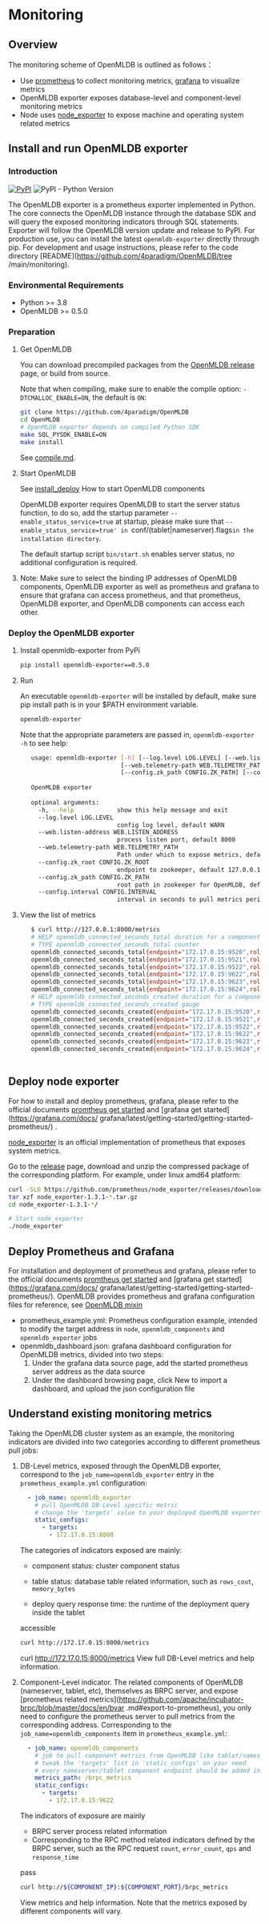 # Monitoring

## Overview


The monitoring scheme of OpenMLDB is outlined as follows：

- Use [prometheus](https://prometheus.io) to collect monitoring metrics, [grafana](https://grafana.com/oss/grafana/) to visualize metrics
- OpenMLDB exporter exposes database-level and component-level monitoring metrics
- Node uses [node_exporter](https://github.com/prometheus/node_exporter) to expose machine and operating system related metrics

## Install and run OpenMLDB exporter

### Introduction

[![PyPI](https://img.shields.io/pypi/v/openmldb-exporter?label=openmldb-exporter)](https://pypi.org/project/openmldb-exporter/)
![PyPI - Python Version](https://img.shields.io/pypi/pyversions/openmldb-exporter?style=flat-square)

The OpenMLDB exporter is a prometheus exporter implemented in Python. The core connects the OpenMLDB instance through the database SDK and will query the exposed monitoring indicators through SQL statements. Exporter will follow the OpenMLDB version update and release to PyPI. For production use, you can install the latest `openmldb-exporter` directly through pip. For development and usage instructions, please refer to the code directory [README](https://github.com/4paradigm/OpenMLDB/tree /main/monitoring).


### Environmental Requirements

- Python >= 3.8
- OpenMLDB >= 0.5.0

### Preparation

1. Get OpenMLDB

   You can download precompiled packages from the [OpenMLDB release](https://github.com/4paradigm/OpenMLDB/releases) page, or build from source.

   Note that when compiling, make sure to enable the compile option: `-DTCMALLOC_ENABLE=ON`, the default is `ON`:
   ```sh
   git clone https://github.com/4paradigm/OpenMLDB
   cd OpenMLDB
   # OpenMLDB exporter depends on compiled Python SDK
   make SQL_PYSDK_ENABLE=ON
   make install
   ```
   See [compile.md](../deploy/compile.md).

2. Start OpenMLDB

    See [install_deploy](../deploy/install_deploy.md) How to start OpenMLDB components

    OpenMLDB exporter requires OpenMLDB to start the server status function, to do so, add the startup parameter `--enable_status_service=true` at startup, please make sure that `--enable_status_service=true' in `conf/(tablet|nameserver).flags` in the installation directory `.

   The default startup script `bin/start.sh` enables server status, no additional configuration is required.
   
3. Note: Make sure to select the binding IP addresses of OpenMLDB components,       OpenMLDB exporter as well as prometheus and grafana to ensure that grafana can access prometheus, and that prometheus, OpenMLDB exporter, and OpenMLDB components can access each other.


### Deploy the OpenMLDB exporter

1. Install openmldb-exporter from PyPi

   ```bash
   pip install openmldb-exporter==0.5.0
   ```

2. Run

   An executable `openmldb-exporter` will be installed by default, make sure pip install path is in your $PATH environment variable.

   ```bash
   openmldb-exporter
   ```

   Note that the appropriate parameters are passed in, `openmldb-exporter -h` to see help:

   ```bash
      usage: openmldb-exporter [-h] [--log.level LOG.LEVEL] [--web.listen-address WEB.LISTEN_ADDRESS]
                               [--web.telemetry-path WEB.TELEMETRY_PATH] [--config.zk_root CONFIG.ZK_ROOT]
                               [--config.zk_path CONFIG.ZK_PATH] [--config.interval CONFIG.INTERVAL]
      
      OpenMLDB exporter
      
      optional arguments:
        -h, --help            show this help message and exit
        --log.level LOG.LEVEL
                              config log level, default WARN
        --web.listen-address WEB.LISTEN_ADDRESS
                              process listen port, default 8000
        --web.telemetry-path WEB.TELEMETRY_PATH
                              Path under which to expose metrics, default metrics
        --config.zk_root CONFIG.ZK_ROOT
                              endpoint to zookeeper, default 127.0.0.1:6181
        --config.zk_path CONFIG.ZK_PATH
                              root path in zookeeper for OpenMLDB, default /
        --config.interval CONFIG.INTERVAL
                              interval in seconds to pull metrics periodically, default 30.0
   
   ```

3. View the list of metrics

   ```bash
      $ curl http://127.0.0.1:8000/metrics
      # HELP openmldb_connected_seconds_total duration for a component conncted time in seconds                              
      # TYPE openmldb_connected_seconds_total counter                                                                        
      openmldb_connected_seconds_total{endpoint="172.17.0.15:9520",role="tablet"} 208834.70900011063                         
      openmldb_connected_seconds_total{endpoint="172.17.0.15:9521",role="tablet"} 208834.70700001717                         
      openmldb_connected_seconds_total{endpoint="172.17.0.15:9522",role="tablet"} 208834.71399998665                         
      openmldb_connected_seconds_total{endpoint="172.17.0.15:9622",role="nameserver"} 208833.70000004768                     
      openmldb_connected_seconds_total{endpoint="172.17.0.15:9623",role="nameserver"} 208831.70900011063                     
      openmldb_connected_seconds_total{endpoint="172.17.0.15:9624",role="nameserver"} 208829.7230000496                      
      # HELP openmldb_connected_seconds_created duration for a component conncted time in seconds                            
      # TYPE openmldb_connected_seconds_created gauge                                                                        
      openmldb_connected_seconds_created{endpoint="172.17.0.15:9520",role="tablet"} 1.6501813860467942e+09                   
      openmldb_connected_seconds_created{endpoint="172.17.0.15:9521",role="tablet"} 1.6501813860495396e+09                   
      openmldb_connected_seconds_created{endpoint="172.17.0.15:9522",role="tablet"} 1.650181386050323e+09                    
      openmldb_connected_seconds_created{endpoint="172.17.0.15:9622",role="nameserver"} 1.6501813860512116e+09               
      openmldb_connected_seconds_created{endpoint="172.17.0.15:9623",role="nameserver"} 1.650181386051238e+09                
      openmldb_connected_seconds_created{endpoint="172.17.0.15:9624",role="nameserver"} 1.6501813860512598e+09               
      
   ```

## Deploy node exporter
For how to install and deploy prometheus, grafana, please refer to the official documents [promtheus get started](https://prometheus.io/docs/prometheus/latest/getting_started/) and [grafana get started](https://grafana.com/docs/ grafana/latest/getting-started/getting-started-prometheus/) .

[node_exporter](https://github.com/prometheus/node_exporter) is an official implementation of prometheus that exposes system metrics.

Go to the [release](https://github.com/prometheus/node_exporter/releases) page, download and unzip the compressed package of the corresponding platform. For example, under linux amd64 platform:
```sh
curl -SLO https://github.com/prometheus/node_exporter/releases/download/v1.3.1/node_exporter-1.3.1.darwin-amd64.tar.gz
tar xzf node_exporter-1.3.1-*.tar.gz
cd node_exporter-1.3.1-*/

# Start node_exporter
./node_exporter
```

## Deploy Prometheus and Grafana

For installation and deployment of prometheus and grafana, please refer to the official documents [promtheus get started](https://prometheus.io/docs/prometheus/latest/getting_started/) and [grafana get started](https://grafana.com/docs/ grafana/latest/getting-started/getting-started-prometheus/).
OpenMLDB provides prometheus and grafana configuration files for reference, see [OpenMLDB mixin](https://github.com/4paradigm/OpenMLDB/tree/main/monitoring/openmldb_mixin/README.md)

- prometheus_example.yml: Prometheus configuration example, intended to modify the target address in `node`, `openmldb_components` and `openmldb_exporter` jobs
- openmldb_dashboard.json: grafana dashboard configuration for OpenMLDB metrics, divided into two steps:
   1. Under the grafana data source page, add the started prometheus server address as the data source
   2. Under the dashboard browsing page, click New to import a dashboard, and upload the json configuration file

## Understand existing monitoring metrics

Taking the OpenMLDB cluster system as an example, the monitoring indicators are divided into two categories according to different prometheus pull jobs:

1. DB-Level metrics, exposed through the OpenMLDB exporter, correspond to the `job_name=openmldb_exporter` entry in the `prometheus_example.yml` configuration:

   ```yaml
     - job_name: openmldb_exporter
       # pull OpenMLDB DB-Level specific metric
       # change the 'targets' value to your deployed OpenMLDB exporter endpoint
       static_configs:
         - targets:
           - 172.17.0.15:8000
   ```

   The categories of indicators exposed are mainly:

   - component status: cluster component status

   - table status: database table related information, such as `rows_cout`, `memory_bytes`

   - deploy query response time: the runtime of the deployment query inside the tablet

   accessible

   ```bash
   curl http://172.17.0.15:8000/metrics
   ```

   curl http://172.17.0.15:8000/metrics
    View full DB-Level metrics and help information.

2. Component-Level indicator. The related components of OpenMLDB (nameserver, tablet, etc), themselves as BRPC server, and expose [prometheus related metrics](https://github.com/apache/incubator-brpc/blob/master/docs/en/bvar .md#export-to-prometheus), you only need to configure the prometheus server to pull metrics from the corresponding address. Corresponding to the `job_name=openmldb_components` item in `prometheus_example.yml`:

   ```yaml
     - job_name: openmldb_components
       # job to pull component metrics from OpenMLDB like tablet/nameserver
       # tweak the 'targets' list in 'static_configs' on your need
       # every nameserver/tablet component endpoint should be added into targets
       metrics_path: /brpc_metrics
       static_configs:
         - targets:
           - 172.17.0.15:9622
   ```

   The indicators of exposure are mainly

   - BRPC server process related information
   - Corresponding to the RPC method related indicators defined by the BRPC server, such as the RPC request `count`, `error_count`, `qps` and `response_time`

   pass

   ```bash
   curl http://${COMPONENT_IP}:${COMPONENT_PORT}/brpc_metrics
   ```

   View metrics and help information. Note that the metrics exposed by different components will vary.
